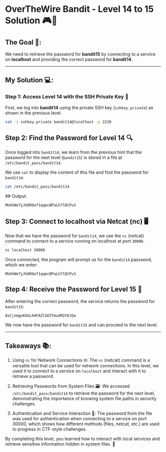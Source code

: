 # OverTheWire Bandit - Level 14 to 15 Solution 🎮🔐

## The Goal 🎯:
We need to retrieve the password for **bandit15** by connecting to a service on **localhost** and providing the correct password for **bandit14**.

---

## My Solution 💻:

### Step 1: Access Level 14 with the SSH Private Key 🔑
First, we log into **bandit14** using the private SSH key (`sshkey.private`) as shown in the previous level.

```bash
ssh -i sshkey.private bandit14@localhost -p 2220
```

## Step 2: Find the Password for Level 14 🔍
Once logged into `bandit14`, we learn from the previous hint that the password for the next level (`bandit15`) is stored in a file at `/etc/bandit_pass/bandit14`.

We use `cat` to display the content of this file and find the password for `bandit14`.

```bash
cat /etc/bandit_pass/bandit14
```

## Output: 

```bash
MU4VWeTyJk8ROof1qqmcBPaLh7lDCPvS
```

## Step 3: Connect to localhost via Netcat (nc) 🖥️
Now that we have the password for `bandit14`, we use the `nc` (netcat) command to connect to a service running on localhost at port `30000`.

```bash
nc localhost 30000
```

Once connected, the program will prompt us for the `bandit14` password, which we enter:

```bash
MU4VWeTyJk8ROof1qqmcBPaLh7lDCPvS
```

## Step 4: Receive the Password for Level 15 🔐
After entering the correct password, the service returns the password for `bandit15`:

```bash
8xCjnmgoKbGLhHFAZlGE5Tmu4M2tKJQo
```

We now have the password for `bandit15` and can proceed to the next level.

---

## Takeaways 📚:

1. Using `nc` for Network Connections 🌐: The `nc` (netcat) command is a versatile tool that can be used for network connections. In this level, we used it to connect to a service on `localhost` and interact with it to retrieve a password.

2. Retrieving Passwords from System Files 🗃️: We accessed `/etc/bandit_pass/bandit14` to retrieve the password for the next level, demonstrating the importance of knowing system file paths in security challenges.

3. Authentication and Service Interaction 🔑: The password from the file was used for authentication when connecting to a service on port 30000, which shows how different methods (files, netcat, etc.) are used to progress in CTF-style challenges.

By completing this level, you learned how to interact with local services and retrieve sensitive information hidden in system files. 🚀

